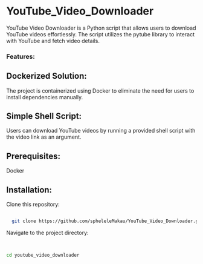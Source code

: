 # YouTube_Video_Downloader
YouTube Video Downloader is a Python script that allows users to download YouTube videos effortlessly. The script utilizes the pytube library to interact with YouTube and fetch video details.


### Features:
## Dockerized Solution:

The project is containerized using Docker to eliminate the need for users to install dependencies manually.

## Simple Shell Script:

Users can download YouTube videos by running a provided shell script with the video link as an argument.

## Prerequisites:
Docker

## Installation:
Clone this repository:

  ```bash
    
    git clone https://github.com/spheleleMakau/YouTube_Video_Downloader.git
```



Navigate to the project directory:

```bash
    
  
cd youtube_video_downloader
```



